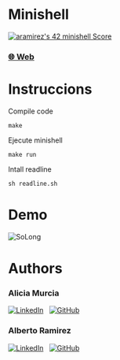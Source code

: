 # Minishell

[![aramirez's 42 minishell Score](https://badge42.vercel.app/api/v2/cl6y65hc100490gl7reg9ecj1/project/2866738)](https://github.com/JaeSeoKim/badge42)

### [🌐 Web]([arsalas.github.io/minishell/](https://arsalas.github.io/minishell/)) 

# Instruccions
Compile code
```shell
make
```
Ejecute minishell
```shell
make run
```
Intall readline
```shell
sh readline.sh
```

# Demo
![SoLong](https://raw.githubusercontent.com/arsalas/42_Cursus/main/video/demo.gif)


# Authors
### Alicia Murcia
<!-- [Alicia Murcia](https://github.com/aliciamurma) -->
[![LinkedIn](https://img.shields.io/badge/linkedin-%230077B5.svg?style=for-the-badge&logo=linkedin&logoColor=white)](https://es.linkedin.com/in/aliciamurciamaya)
&nbsp;
[![GitHub](https://img.shields.io/badge/github-%23121011.svg?style=for-the-badge&logo=github&logoColor=white)](https://github.com/aliciamurma)

### Alberto Ramirez
<!-- [Alberto Ramirez](https://github.com/arsalas) -->
[![LinkedIn](https://img.shields.io/badge/linkedin-%230077B5.svg?style=for-the-badge&logo=linkedin&logoColor=white)](https://www.linkedin.com/in/alberto-ram%C3%ADrez-salas/)
&nbsp;
[![GitHub](https://img.shields.io/badge/github-%23121011.svg?style=for-the-badge&logo=github&logoColor=white)](https://github.com/arsalas)

